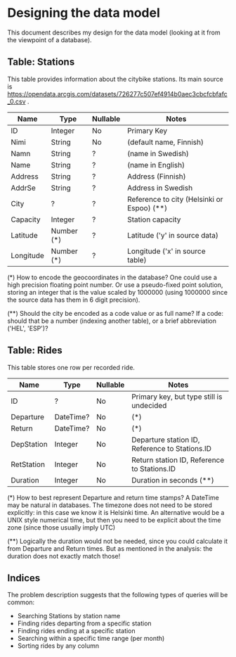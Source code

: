 # Designing the data model

This document describes my design for the data model (looking at it
from the viewpoint of a database).

## Table: Stations

This table provides information about the citybike stations. Its main
source is
https://opendata.arcgis.com/datasets/726277c507ef4914b0aec3cbcfcbfafc_0.csv .

| Name | Type | Nullable | Notes |
| ---- | ---- | -------- | ----- |
| ID   | Integer | No | Primary Key |
| Nimi | String | No | (default name, Finnish) |
| Namn | String | ? | (name in Swedish) |
| Name | String | ? | (name in English) |
| Address | String | ? | Address (Finnish) |
| AddrSe | String | ? | Address in Swedish |
| City | ? | ? | Reference to city (Helsinki or Espoo) (**) |
| Capacity | Integer | ? | Station capacity |
| Latitude | Number (*) | ? | Latitude ('y' in source data) |
| Longitude | Number (*) | ? | Longitude ('x' in source table) |

(*) How to encode the geocoordinates in the database? One could use a high
precision floating point number. Or use a pseudo-fixed point solution,
storing an integer that is the value scaled by 1000000 (using 1000000 since
the source data has them in 6 digit precision).

(**) Should the city be encoded as a code value or as full name? If
a code: should that be a number (indexing another table), or a brief
abbreviation ('HEL', 'ESP')?

## Table: Rides

This table stores one row per recorded ride.

| Name | Type | Nullable | Notes |
| ---- | ---- | -------- | ----- |
| ID | ? | No | Primary key, but type still is undecided |
| Departure | DateTime? | No | (*) |
| Return | DateTime? | No | (*) |
| DepStation | Integer | No | Departure station ID, Reference to Stations.ID |
| RetStation | Integer | No | Return station ID, Reference to Stations.ID |
| Duration | Integer | No | Duration in seconds (**) |

(*) How to best represent Departure and return time stamps? A DateTime
may be natural in databases. The timezone does not need to be stored
explicitly: in this case we know it is Helsinki time.
An alternative would be a UNIX style numerical time, but then you need
to be explicit about the time zone (since those usually imply UTC)

(**) Logically the duration would not be needed, since you could calculate
it from Departure and Return times. But as mentioned in the analysis: 
the duration does not exactly match those!

## Indices

The problem description suggests that the following types of queries will
be common:

* Searching Stations by station name
* Finding rides departing from a specific station
* Finding rides ending at a specific station
* Searching within a specific time range (per month)
* Sorting rides by any column




